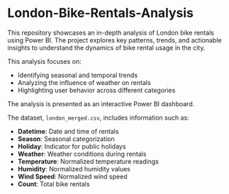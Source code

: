 # London-Bike-Rentals-Analysis

This repository showcases an in-depth analysis of London bike rentals using Power BI. The project explores key patterns, trends, and actionable insights to understand the dynamics of bike rental usage in the city.

This analysis focuses on:
- Identifying seasonal and temporal trends
- Analyzing the influence of weather on rentals
- Highlighting user behavior across different categories

The analysis is presented as an interactive Power BI dashboard.

The dataset, `london_merged.csv`, includes information such as:
- **Datetime**: Date and time of rentals
- **Season**: Seasonal categorization
- **Holiday**: Indicator for public holidays
- **Weather**: Weather conditions during rentals
- **Temperature**: Normalized temperature readings
- **Humidity**: Normalized humidity values
- **Wind Speed**: Normalized wind speed
- **Count**: Total bike rentals
